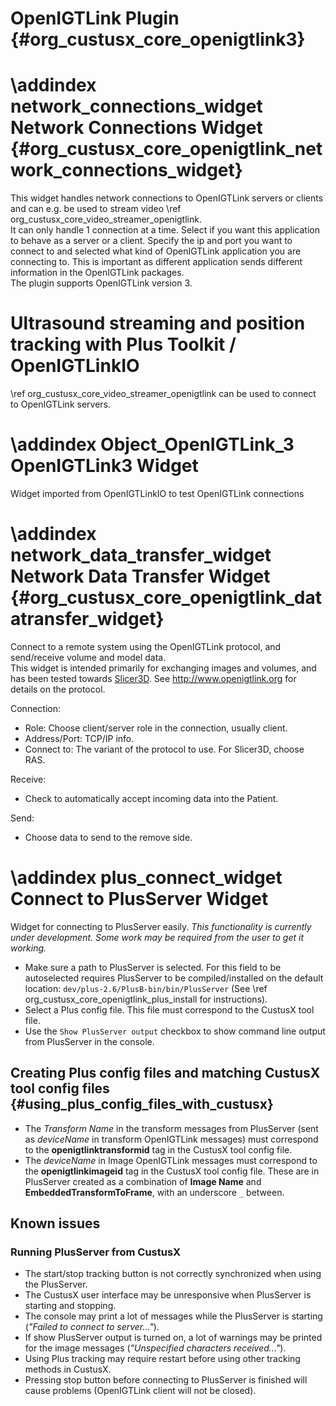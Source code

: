 OpenIGTLink Plugin {#org_custusx_core_openigtlink3}
===================

\addindex network_connections_widget
Network Connections Widget {#org_custusx_core_openigtlink_network_connections_widget}
===========================================================

This widget handles network connections to OpenIGTLink servers or clients and can e.g.
be used to stream video \ref org_custusx_core_video_streamer_openigtlink.<br>
It can only handle 1 connection at a time. Select if you want this application to behave as a server or a client.
Specify the ip and port you want to connect to and selected what kind of OpenIGTLink application you are connecting to.
This is important as different application sends different information in the OpenIGTLink packages.<br>
The plugin supports OpenIGTLink version 3.

Ultrasound streaming and position tracking with Plus Toolkit / OpenIGTLinkIO
===========================================================
\ref org_custusx_core_video_streamer_openigtlink can be used to connect to OpenIGTLink servers.

\addindex Object_OpenIGTLink_3
OpenIGTLink3 Widget
===========================================================
Widget imported from OpenIGTLinkIO to test OpenIGTLink connections


\addindex network_data_transfer_widget
Network Data Transfer Widget {#org_custusx_core_openigtlink_datatransfer_widget}
===========================================================

Connect to a remote system using the OpenIGTLink protocol, and send/receive
volume and model data.<br>
This widget is intended primarily for exchanging images and volumes, and has been
tested towards [Slicer3D](https://www.slicer.org).
See <http://www.openigtlink.org> for details on the protocol.

Connection:
- Role: Choose client/server role in the connection, usually client.
- Address/Port: TCP/IP info.
- Connect to: The variant of the protocol to use. For Slicer3D, choose RAS.

Receive:
- Check to automatically accept incoming data into the Patient.

Send:
- Choose data to send to the remove side.

\addindex plus_connect_widget
Connect to PlusServer Widget
===========================================================
Widget for connecting to PlusServer easily.
<i>This functionality is currently under development. Some work may be required from the user to get it working.</i>
- Make sure a path to PlusServer is selected.
  For this field to be autoselected requires PlusServer to be compiled/installed on the default location: ```dev/plus-2.6/PlusB-bin/bin/PlusServer```
  (See \ref org_custusx_core_openigtlink_plus_install for instructions).
- Select a Plus config file. This file must correspond to the CustusX tool file.
- Use the `Show PlusServer output` checkbox to show command line output from PlusServer in the console.

Creating Plus config files and matching CustusX tool config files {#using_plus_config_files_with_custusx}
-----------------------------------------------------------
- The *Transform Name* in the transform messages from PlusServer (sent as *deviceName* in transform OpenIGTLink messages)
must correspond to the **openigtlinktransformid** tag in the CustusX tool config file.
- The *deviceName* in Image OpenIGTLink messages must correspond to the **openigtlinkimageid** tag in the CustusX tool config file.
These are in PlusServer created as a combination of **Image Name** and **EmbeddedTransformToFrame**, with an underscore `_` between.


Known issues
-----------------------------------------------------------
### Running PlusServer from CustusX
- The start/stop tracking button is not correctly synchronized when using the PlusServer.
- The CustusX user interface may be unresponsive when PlusServer is starting and stopping.
- The console may print a lot of messages while the PlusServer is starting (<i>"Failed to connect to server..."</i>).
- If show PlusServer output is turned on, a lot of warnings may be printed for the image messages (<i>"Unspecified characters received..."</i>).
- Using Plus tracking may require restart before using other tracking methods in CustusX.
- Pressing stop button before connecting to PlusServer is finished will cause problems (OpenIGTLink client will not be closed).

